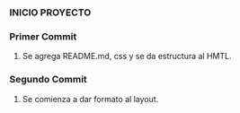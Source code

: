 ### INICIO PROYECTO

### Primer Commit

1.  Se agrega README.md, css y se da estructura al HMTL.

### Segundo Commit

1. Se comienza a dar formato al layout.
